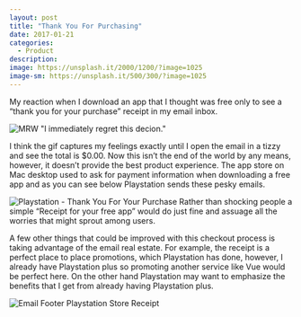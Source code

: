 ```yaml
---
layout: post
title: "Thank You For Purchasing"
date: 2017-01-21
categories:
  - Product
description:
image: https://unsplash.it/2000/1200/?image=1025
image-sm: https://unsplash.it/500/300/?image=1025
---
```


My reaction when I download an app that I thought was free only to see a “thank you for your purchase” receipt in my email inbox.

![MRW "I immediately regret this decion."][1]


I think the gif captures my feelings exactly until I open the email in a tizzy and see the total is $0.00. Now this isn’t the end of the world by any means, however, it doesn’t provide the best product experience. The app store on Mac desktop used to ask for payment information when downloading a free app and as you can see below Playstation sends these pesky emails.

![Playstation - Thank You For Your Purchase][2]
Rather than shocking people a simple “Receipt for your free app” would do just fine and assuage all the worries that might sprout among users.

A few other things that could be improved with this checkout process is taking advantage of the email real estate. For example, the receipt is a perfect place to place promotions, which Playstation has done, however, I already have Playstation plus so promoting another service like Vue would be perfect here. On the other hand Playstation may want to emphasize the benefits that I get from already having Playstation plus.

![Email Footer Playstation Store Receipt][3]

[1]: http://i.imgur.com/FeGmSnZ.jpg
[2]: http://i.imgur.com/yx1jSlM.png
[3]: http://i.imgur.com/jywpz9V.png
